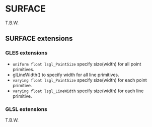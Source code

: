 # SURFACE

T.B.W.

## SURFACE extensions

### GLES extensions

* `uniform float lsgl_PointSize` specify size(width) for all point primitives.
* glLineWidth() to specify width for all line primitives.
* `varying float lsgl_PointSize` specify size(width) for each point primitive.
* `varying float lsgl_LineWidth` specify size(width) for each line primitive.


### GLSL extensions

T.B.W.
